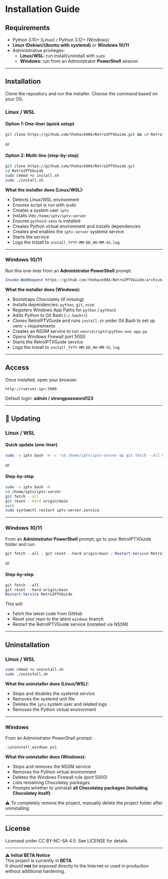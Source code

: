 # Installation Guide

## Requirements
- Python 3.10+ (Linux) / Python 3.12+ (Windows)
- **Linux (Debian/Ubuntu with systemd)** or **Windows 10/11**
- Administrative privileges:
  - **Linux/WSL:** run install/uninstall with `sudo`
  - **Windows:** run from an Administrator **PowerShell** session

---

## Installation

Clone the repository and run the installer. Choose the command based on your OS.

### Linux / WSL

#### Option 1: One-liner (quick setup)
```bash
git clone https://github.com/thehack904/RetroIPTVGuide.git && cd RetroIPTVGuide && sudo chmod +x install.sh && sudo ./install.sh
```
or

#### Option 2: Multi-line (step-by-step)
```bash
git clone https://github.com/thehack904/RetroIPTVGuide.git
cd RetroIPTVGuide
sudo chmod +x install.sh
sudo ./install.sh
```

**What the installer does (Linux/WSL):**
- Detects Linux/WSL environment
- Ensures script is run with sudo
- Creates a system user `iptv`
- Installs into `/home/iptv/iptv-server`
- Ensures `python3-venv` is installed
- Creates Python virtual environment and installs dependencies
- Creates and enables the `iptv-server` systemd service
- Starts the service
- Logs the install to `install_YYYY-MM-DD_HH-MM-SS.log`

---

### Windows 10/11

Run this one-liner from an **Administrator PowerShell** prompt:

```powershell
Invoke-WebRequest https://github.com/thehack904/RetroIPTVGuide/archive/refs/heads/main.zip -OutFile RetroIPTVGuide.zip ; tar -xf RetroIPTVGuide.zip ; cd RetroIPTVGuide-main ; .\install.bat
```

**What the installer does (Windows):**
- Bootstraps Chocolatey (if missing)
- Installs dependencies: `python`, `git`, `nssm`
- Registers Windows App Paths for `python` / `python3`
- Adds Python to Git Bash (`~/.bashrc`)
- Clones RetroIPTVGuide and runs `install.sh` under Git Bash to set up venv + requirements
- Creates an NSSM service to run `venv\Scripts\python.exe app.py`
- Opens Windows Firewall port 5000
- Starts the RetroIPTVGuide service
- Logs the install to `install_YYYY-MM-DD_HH-MM-SS.log`

---

## Access

Once installed, open your browser:

```
http://<server-ip>:5000
```

Default login: **admin / strongpassword123**

---

## 🔄 Updating

### Linux / WSL

#### Quick update (one-liner)
```bash
sudo -u iptv bash -H -c "cd /home/iptv/iptv-server && git fetch --all && git reset --hard origin/main" && sudo systemctl daemon-reload && sudo systemctl restart iptv-server.service
```
or

#### Step-by-step
```bash
sudo -u iptv bash -H
cd /home/iptv/iptv-server
git fetch --all
git reset --hard origin/main
exit
sudo systemctl restart iptv-server.service
```

---

### Windows 10/11

From an **Administrator PowerShell** prompt, go to your RetroIPTVGuide folder and run:

```powershell
git fetch --all ; git reset --hard origin/main ; Restart-Service RetroIPTVGuide
```
or

#### Step-by-step
```powershell
git fetch --all
git reset --hard origin/main
Restart-Service RetroIPTVGuide
```

This will:
- Fetch the latest code from GitHub  
- Reset your repo to the latest `windows` branch  
- Restart the RetroIPTVGuide service (installed via NSSM)  

---

## Uninstallation

### Linux / WSL
```bash
sudo chmod +x uninstall.sh
sudo ./uninstall.sh
```

**What the uninstaller does (Linux/WSL):**
- Stops and disables the systemd service
- Removes the systemd unit file
- Deletes the `iptv` system user and related logs
- Removes the Python virtual environment

---

### Windows
From an Administrator PowerShell prompt:
```powershell
.\uninstall_windows.ps1
```

**What the uninstaller does (Windows):**
- Stops and removes the NSSM service
- Removes the Python virtual environment
- Deletes the Windows Firewall rule (port 5000)
- Lists remaining Chocolatey packages
- Prompts whether to uninstall **all Chocolatey packages (including Chocolatey itself)**

⚠️ To completely remove the project, manually delete the project folder after uninstalling.

---

## License
Licensed under CC BY-NC-SA 4.0. See LICENSE for details.

---

⚠️ **Initial BETA Notice**  
This project is currently in **BETA**.  
It should **not** be exposed directly to the Internet or used in production without additional hardening.
